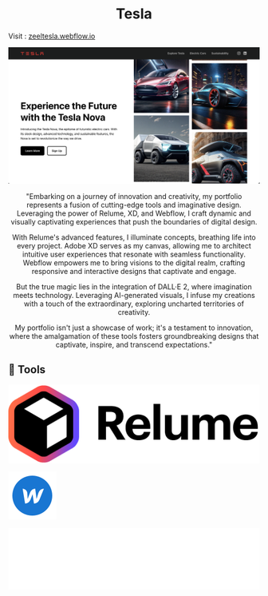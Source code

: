 <h1 align="center">
Tesla
</h1>

Visit : [zeeltesla.webflow.io](https://zeeltesla.webflow.io/)

![demo](https://raw.githubusercontent.com/zeel2patel/Tesla/main/tesla.png)

<p align="center">
"Embarking on a journey of innovation and creativity, my portfolio represents a fusion of cutting-edge tools and imaginative design. Leveraging the power of Relume, XD, and Webflow, I craft dynamic and visually captivating experiences that push the boundaries of digital design.
</p>
<p align="center">
With Relume's advanced features, I illuminate concepts, breathing life into every project. Adobe XD serves as my canvas, allowing me to architect intuitive user experiences that resonate with seamless functionality. Webflow empowers me to bring visions to the digital realm, crafting responsive and interactive designs that captivate and engage.
</p>
<p align="center">
But the true magic lies in the integration of DALL·E 2, where imagination meets technology. Leveraging AI-generated visuals, I infuse my creations with a touch of the extraordinary, exploring uncharted territories of creativity.
</p>
<p align="center">
My portfolio isn't just a showcase of work; it's a testament to innovation, where the amalgamation of these tools fosters groundbreaking designs that captivate, inspire, and transcend expectations."
</p>

## 🚀 Tools

<p align="left">
    <a href="https://www.relume.io/" target="_blank"> <img src="https://raw.githubusercontent.com/zeel2patel/Tesla/main/relume.png"/> </a>
 <p align="left">
    <a href="https://webflow.com/" target="_blank"> <img src="https://raw.githubusercontent.com/zeel2patel/Tesla/main/icons8-webflow-96.png"/></a>
<p align="left">
    <a href="https://openai.com/dall-e-2" target="_blank"> <img src="https://raw.githubusercontent.com/zeel2patel/Tesla/main/dalle2.png"/></a>   
